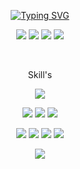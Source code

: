 <p align="center">  
  <a href="https://git.io/typing-svg"><img src="https://readme-typing-svg.herokuapp.com?font=Fira+Code&size=16&duration=2000&pause=1000&color=00F79A&center=true&vCenter=true&multiline=true&width=435&lines=Geovani+Lima+Cardoso;Data+Science+%7C+Data+Analytics+%7C+BI" alt="Typing SVG" /></a>
</p>

<p align="center">  
  <a href="https://www.linkedin.com/in/geovani-lima-cardoso-760212158/" target="_blank"><img src="https://img.shields.io/badge/linkedin-blue?logo=linkedin&logoColor=White" target="_blank"></a>  
  <a href="https://www.youtube.com/channel/UCe5tUK2qlAHSzJaovHX1Rww" target="_blank"><img src="https://img.shields.io/badge/youtube-red?logo=youtube&logoColor=White" target="_blank"></a>
  <a href="https://drive.google.com/file/d/1tV9xIqJ5XHvYikoYjeTNWIyc-56lOGv5/view?usp=drive_link" target="_blank"><img src="https://img.shields.io/badge/CV-PDF-red?logo=adobe&logoColor=White&cacheSeconds=%3Csvg%20role%3D%22img%22%20viewBox%3D%220%200%2024%2024%22%20xmlns%3D%22http%3A%2F%2Fwww.w3.org%2F2000%2Fsvg%22%3E%3Ctitle%3EAdobe%3C%2Ftitle%3E%3Cpath%20d%3D%22M13.966%2022.624l-1.69-4.281H8.122l3.892-9.144%205.662%2013.425zM8.884%201.376H0v21.248zm15.116%200h-8.884L24%2022.624Z%22%2F%3E%3C%2Fsvg%3E" target="_blank"></a>
  <a href="mailto:geovanilimacardoso@gmail.com" target="_blank"><img src="https://img.shields.io/badge/gmail-gray?logo=gmail&logoColor=%23EA4335" target="_blank"></a>
</p>

<br>

<p align="center">  
  Skill's
</p>

<p align="center">
        <img src="https://img.shields.io/badge/Sheets/Excel-white?style=for-the-badge&logo=Google%20Sheets">
</p>

<p align="center">
  <img src="https://img.shields.io/badge/PostgreSQL-gray?style=for-the-badge&logo=PostgreSQL">
  <img src="https://img.shields.io/badge/Oracle-red?style=for-the-badge&logo=Oracle">
  <img src="https://img.shields.io/badge/Python-yellow?style=for-the-badge&logo=Python&logoColor=yellow&color=%233776AB">
</p>

<p align="center">
  <img src="https://img.shields.io/badge/PowerBI-yellow?style=for-the-badge">
  <img src="https://img.shields.io/badge/Qlik-green?style=for-the-badge&logo=Qlik">
  <img src="https://img.shields.io/badge/Tableau-white?style=for-the-badge&logo=Tableau">
  <img src="https://img.shields.io/badge/Metabase-white?style=for-the-badge&logo=Metabase">
</p>

<p align="center">
  <img src="https://img.shields.io/badge/Alteryx-blue?style=for-the-badge">
</p>
